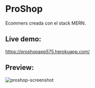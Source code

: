 # ProShop
Ecommers creada con el stack MERN.

## Live demo:
https://proshopapp575.herokuapp.com/

## Preview:
![proshop-screenshot](https://user-images.githubusercontent.com/42460807/155639870-14781f2e-649d-49c0-91a8-ed66b450a011.jpg)
